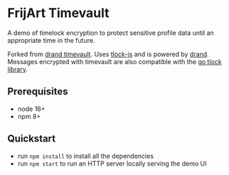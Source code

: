 # FrijArt Timevault

A demo of timelock encryption to protect sensitive profile data until an appropriate time in the future.

Forked from [drand timevault](https://github.com/drand/timevault).
Uses [tlock-js](https://github.com/drand/tlock-js) and is powered by [drand](https://drand.love).
Messages encrypted with timevault are also compatible with the [go tlock library](https://github.com/drand/tlock).

## Prerequisites
- node 16+
- npm 8+

## Quickstart
- run `npm install` to install all the dependencies
- run `npm start` to run an HTTP server locally serving the demo UI
